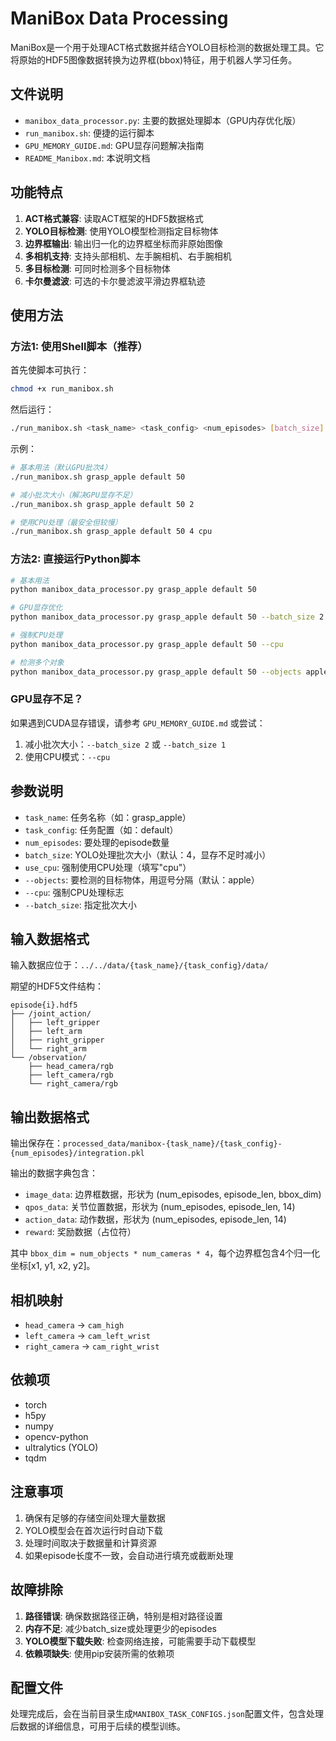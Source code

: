 # ManiBox Data Processing

ManiBox是一个用于处理ACT格式数据并结合YOLO目标检测的数据处理工具。它将原始的HDF5图像数据转换为边界框(bbox)特征，用于机器人学习任务。

## 文件说明

- `manibox_data_processor.py`: 主要的数据处理脚本（GPU内存优化版）
- `run_manibox.sh`: 便捷的运行脚本
- `GPU_MEMORY_GUIDE.md`: GPU显存问题解决指南
- `README_Manibox.md`: 本说明文档

## 功能特点

1. **ACT格式兼容**: 读取ACT框架的HDF5数据格式
2. **YOLO目标检测**: 使用YOLO模型检测指定目标物体
3. **边界框输出**: 输出归一化的边界框坐标而非原始图像
4. **多相机支持**: 支持头部相机、左手腕相机、右手腕相机
5. **多目标检测**: 可同时检测多个目标物体
6. **卡尔曼滤波**: 可选的卡尔曼滤波平滑边界框轨迹

## 使用方法

### 方法1: 使用Shell脚本（推荐）

首先使脚本可执行：
```bash
chmod +x run_manibox.sh
```

然后运行：
```bash
./run_manibox.sh <task_name> <task_config> <num_episodes> [batch_size] [use_cpu]
```

示例：
```bash
# 基本用法（默认GPU批次4）
./run_manibox.sh grasp_apple default 50

# 减小批次大小（解决GPU显存不足）
./run_manibox.sh grasp_apple default 50 2

# 使用CPU处理（最安全但较慢）
./run_manibox.sh grasp_apple default 50 4 cpu
```

### 方法2: 直接运行Python脚本

```bash
# 基本用法
python manibox_data_processor.py grasp_apple default 50

# GPU显存优化
python manibox_data_processor.py grasp_apple default 50 --batch_size 2

# 强制CPU处理
python manibox_data_processor.py grasp_apple default 50 --cpu

# 检测多个对象
python manibox_data_processor.py grasp_apple default 50 --objects apple,table
```

### GPU显存不足？

如果遇到CUDA显存错误，请参考 `GPU_MEMORY_GUIDE.md` 或尝试：
1. 减小批次大小：`--batch_size 2` 或 `--batch_size 1`
2. 使用CPU模式：`--cpu`

## 参数说明

- `task_name`: 任务名称（如：grasp_apple）
- `task_config`: 任务配置（如：default）
- `num_episodes`: 要处理的episode数量
- `batch_size`: YOLO处理批次大小（默认：4，显存不足时减小）
- `use_cpu`: 强制使用CPU处理（填写"cpu"）
- `--objects`: 要检测的目标物体，用逗号分隔（默认：apple）
- `--cpu`: 强制CPU处理标志
- `--batch_size`: 指定批次大小

## 输入数据格式

输入数据应位于：`../../data/{task_name}/{task_config}/data/`

期望的HDF5文件结构：
```
episode{i}.hdf5
├── /joint_action/
│   ├── left_gripper
│   ├── left_arm
│   ├── right_gripper
│   └── right_arm
└── /observation/
    ├── head_camera/rgb
    ├── left_camera/rgb
    └── right_camera/rgb
```

## 输出数据格式

输出保存在：`processed_data/manibox-{task_name}/{task_config}-{num_episodes}/integration.pkl`

输出的数据字典包含：
- `image_data`: 边界框数据，形状为 (num_episodes, episode_len, bbox_dim)
- `qpos_data`: 关节位置数据，形状为 (num_episodes, episode_len, 14)
- `action_data`: 动作数据，形状为 (num_episodes, episode_len, 14)
- `reward`: 奖励数据（占位符）

其中 `bbox_dim = num_objects * num_cameras * 4`，每个边界框包含4个归一化坐标[x1, y1, x2, y2]。

## 相机映射

- `head_camera` → `cam_high`
- `left_camera` → `cam_left_wrist`
- `right_camera` → `cam_right_wrist`

## 依赖项

- torch
- h5py
- numpy
- opencv-python
- ultralytics (YOLO)
- tqdm

## 注意事项

1. 确保有足够的存储空间处理大量数据
2. YOLO模型会在首次运行时自动下载
3. 处理时间取决于数据量和计算资源
4. 如果episode长度不一致，会自动进行填充或截断处理

## 故障排除

1. **路径错误**: 确保数据路径正确，特别是相对路径设置
2. **内存不足**: 减少batch_size或处理更少的episodes
3. **YOLO模型下载失败**: 检查网络连接，可能需要手动下载模型
4. **依赖项缺失**: 使用pip安装所需的依赖项

## 配置文件

处理完成后，会在当前目录生成`MANIBOX_TASK_CONFIGS.json`配置文件，包含处理后数据的详细信息，可用于后续的模型训练。 